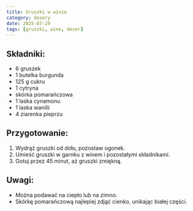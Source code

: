 ```yaml
---
title: Gruszki w winie
category: desery
date: 2025-07-29
tags: [gruszki, wino, deser]
---
```


## Składniki:

- 6 gruszek  
- 1 butelka burgunda  
- 125 g cukru  
- 1 cytryna  
- skórka pomarańczowa  
- 1 laska cynamonu  
- 1 laska wanilii  
- 4 ziarenka pieprzu  

## Przygotowanie:

1. Wydrąż gruszki od dołu, pozostaw ogonek.  
2. Umieść gruszki w garnku z winem i pozostałymi składnikami.  
3. Gotuj przez 45 minut, aż gruszki zmiękną.  

## Uwagi:

- Można podawać na ciepło lub na zimno.  
- Skórkę pomarańczową najlepiej zdjąć cienko, unikając białej części.  
